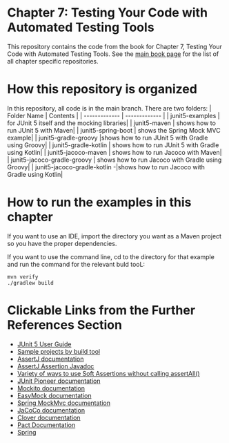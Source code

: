 # Chapter 7: Testing Your Code with Automated Testing Tools

This repository contains the code from the book for Chapter 7, Testing Your Code with Automated Testing Tools. See the [main book page](https://github.com/realworldjava) for the list of all chapter specific repositories.

# How this repository is organized

In this repository, all code is in the main branch. There are two folders: 
| Folder Name  | Contents |
| ------------- | ------------- |
| junit5-examples | for JUnit 5 itself and the mocking libraries|
| junit5-maven | shows how to run JUnit 5 with Maven|
| junit5-spring-boot | shows the Spring Mock MVC example|
| junit5-gradle-groovy |shows how to run JUnit 5 with Gradle using Groovy|
| junit5-gradle-kotlin | shows how to run JUnit 5 with Gradle using Kotlin|
| junit5-jacoco-maven | shows how to run Jacoco with Maven|
| junit5-jacoco-gradle-groovy | shows how to run Jacoco with Gradle using Groovy|
| junit5-jacoco-gradle-kotlin -|shows how to run Jacoco with Gradle using Kotlin|

# How to run the examples in this chapter
If you want to use an IDE, import the directory you want as a Maven project so you have the proper dependencies.

If you want to use the command line, cd to the directory for that example and run the command for the relevant buld tooL:
```
mvn verify
./gradlew build
```

# Clickable Links from the Further References Section

* [JUnit 5 User Guide](https://junit.org/junit5/docs/current/user‐guide)
* [Sample projects by build tool](https://github.com/junit‐team/junit5‐samples)
* [AssertJ documentation](https://assertj.github.io/doc)
* [AssertJ Assertion Javadoc](https://www.javadoc.io/doc/org.assertj/assertj‐core/latest/org/assertj/core/api/Assertions.html)
* [Variety of ways to use Soft Assertions without calling assertAll()](https://www.selikoff.net/2024/03/23/multiple‐ways‐of‐using‐soft‐assertsin‐junit‐5)
* [JUnit Pioneer documentation](https://junit‐pioneer.org/docs)
* [Mockito documentation](https://javadoc.io/doc/org.mockito/mockito‐core/latest/org/mockito/Mockito.html)
* [EasyMock documentation](https://easymock.org/user‐guide.html)
* [Spring MockMvc documentation](https://docs.spring.io/spring‐framework/reference/testing/spring‐mvc‐test‐framework.html)
* [JaCoCo documentation](https://www.eclemma.org/userdoc/index.html)
* [Clover documentation](https://openclover.org/documentation)
* [Pact Documentation](https://docs.pact.io)
* [Spring](https://spring.io/projects/spring‐cloud‐contract)
